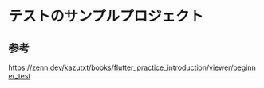 # テストのサンプルプロジェクト

## 参考
https://zenn.dev/kazutxt/books/flutter_practice_introduction/viewer/beginner_test